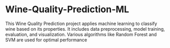 ﻿# Wine-Quality-Prediction-ML

This Wine Quality Prediction project applies machine learning to classify wine based on its properties. It includes data preprocessing, model training, evaluation, and visualization. Various algorithms like Random Forest and SVM are used for optimal performance
